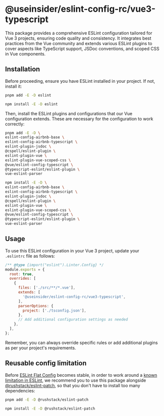 # @useinsider/eslint-config-rc/vue3-typescript

This package provides a comprehensive ESLint configuration tailored for Vue 3
projects, ensuring code quality and consistency. It integrates best practices
from the Vue community and extends various ESLint plugins to cover aspects like
TypeScript support, JSDoc conventions, and scoped CSS in Vue components.

## Installation

Before proceeding, ensure you have ESLint installed in your project.
If not, install it:

```bash
pnpm add -E -D eslint
```

```bash
npm install -E -D eslint
```

Then, install the ESLint plugins and configurations that our Vue configuration
extends. These are necessary for the configuration to work correctly:

```bash
pnpm add -E -D \
eslint-config-airbnb-base \
eslint-config-airbnb-typescript \
eslint-plugin-jsdoc \
@cspell/eslint-plugin \
eslint-plugin-vue \
eslint-plugin-vue-scoped-css \
@vue/eslint-config-typescript \
@typescript-eslint/eslint-plugin \
vue-eslint-parser
```

```bash
npm install -E -D \
eslint-config-airbnb-base \
eslint-config-airbnb-typescript \
eslint-plugin-jsdoc \
@cspell/eslint-plugin \
eslint-plugin-vue \
eslint-plugin-vue-scoped-css \
@vue/eslint-config-typescript \
@typescript-eslint/eslint-plugin \
vue-eslint-parser
```

## Usage

To use this ESLint configuration in your Vue 3 project, update your `.eslintrc`
file as follows:

```js
/** @type {import("eslint").Linter.Config} */
module.exports = {
  root: true,
  overrides: [
    {
      files: ['./src/**/*.vue'],
      extends: [
        '@useinsider/eslint-config-rc/vue3-typescript',
      ],
      parserOptions: {
        project: ['./tsconfig.json'],
      },
      // Add additional configuration settings as needed
    },
  ],
};
```

Remember, you can always override specific rules or add additional plugins as
per your project's requirements.

## Reusable config limitation

Before [ESLint Flat Config] becomes stable, in order to work around a
[known limitation in ESLint], we recommend you to use this package alongside
[@rushstack/eslint-patch], so that you don't have to install too many
dependencies:

```bash
pnpm add -E -D @rushstack/eslint-patch
```
```bash
npm install -E -D @rushstack/eslint-patch
```

[ESLint Flat Config]: https://eslint.org/docs/latest/use/configure/configuration-files-new
[known limitation in ESLint]: https://github.com/eslint/eslint/issues/3458
[@rushstack/eslint-patch]: https://www.npmjs.com/package/@rushstack/eslint-patch
